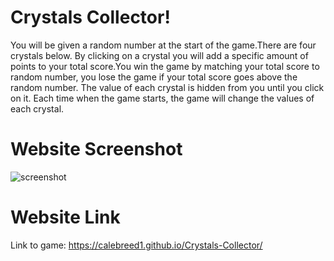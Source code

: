 # Crystals Collector!

You will be given a random number at the start of the game.There are four crystals below. By clicking on a crystal you will add a specific amount of points to your total score.You win the game by matching your total score to random number, you lose the game if your total score goes above the random number.
The value of each crystal is hidden from you until you click on it.	Each time when the game starts, the game will change the values of each crystal.


# Website Screenshot
![screenshot](assets/Images/crystal.jpg)

# Website Link
Link to game: https://calebreed1.github.io/Crystals-Collector/
